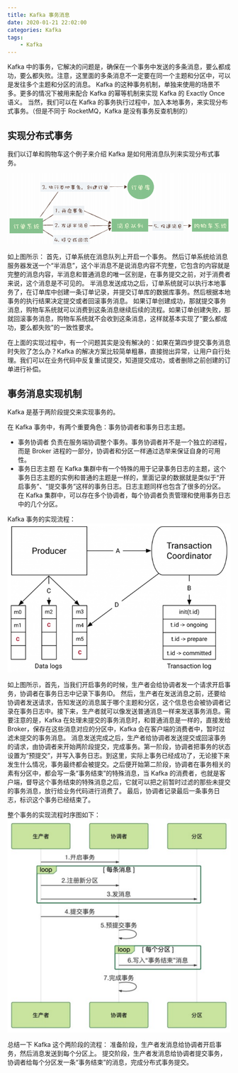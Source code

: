 ```yaml
---
title: Kafka 事务消息
date: 2020-01-21 22:02:00
categories: Kafka
tags:
    - Kafka
---
```

Kafka 中的事务，它解决的问题是，确保在⼀个事务中发送的多条消息，要么都成功，要么都失败。注意，这⾥⾯的多条消息不⼀定要在同⼀个主题和分区中，可以是发往多个主题和分区的消息。
Kafka 的这种事务机制，单独来使⽤的场景不多。更多的情况下被⽤来配合 Kafka 的幂等机制来实现 Kafka 的 Exactly Once 语义。
当然，我们可以在 Kafka 的事务执⾏过程中，加⼊本地事务，来实现分布式事务。（但是不同于 RocketMQ，Kafka 是没有事务反查机制的）

## 实现分布式事务
我们以订单和购物车这个例子来介绍 Kafka 是如何用消息队列来实现分布式事务。

![Kafka事务应用示例](/images/kafka/Kafka事务应用示例.png)

如上图所示：
首先，订单系统在消息队列上开启一个事务。
然后订单系统给消息服务器发送一个“半消息”，这个半消息不是说消息内容不完整，它包含的内容就是完整的消息内容，半消息和普通消息的唯一区别是，在事务提交之前，对于消费者来说，这个消息是不可见的。
半消息发送成功之后，订单系统就可以执行本地事务了，在订单库中创建一条订单记录，并提交订单库的数据库事务。然后根据本地事务的执行结果决定提交或者回滚事务消息。
如果订单创建成功，那就提交事务消息，购物车系统就可以消费到这条消息继续后续的流程。如果订单创建失败，那就回滚事务消息，购物车系统就不会收到这条消息，这样就基本实现了“要么都成功，要么都失败”的一致性要求。

在上面的实现过程中，有一个问题其实是没有解决的：如果在第四步提交事务消息时失败了怎么办？Kafka 的解决方案比较简单粗暴，直接抛出异常，让用户自行处理。我们可以在业务代码中反复重试提交，知道提交成功，或者删除之前创建的订单进行补偿。

## 事务消息实现机制
Kafka 是基于两阶段提交来实现事务的。

在 Kafka 事务中，有两个重要角色：事务协调者和事务日志主题。
* 事务协调者
负责在服务端协调整个事务。事务协调者并不是一个独立的进程，而是 Broker 进程的一部分，协调者和分区一样通过选举来保证自身的可用性。
* 事务日志主题
在 Kafka 集群中有一个特殊的用于记录事务日志的主题，这个事务日志主题的实例和普通的主题是一样的，里面记录的数据就是类似于“开启事务”、“提交事务”这样的事务日志。日志主题同样也包含了很多的分区。在 Kafka 集群中，可以存在多个协调者，每个协调者负责管理和使用事务日志中的几个分区。

Kafka 事务的实现流程：
![Kafka事务实现流程](/images/kafka/Kafka事务实现流程.png)

如上图所示，首先，当我们开启事务的时候，生产者会给协调者发一个请求开启事务，协调者在事务日志中记录下事务ID。
然后，生产者在发送消息之前，还要给协调者发送请求，告知发送的消息属于哪个主题和分区，这个信息也会被协调者记录在事务日志中。接下来，生产者就可以像发送普通消息一样来发送事务消息。需要注意的是，Kafka 在处理未提交的事务消息时，和普通消息是一样的，直接发给 Broker，保存在这些消息对应的分区中，Kafka 会在客户端的消费者中，暂时过滤未提交的事务消息。
消息发送完成之后，生产者给协调者发送提交或回滚事务的请求，由协调者来开始两阶段提交，完成事务。第一阶段，协调者把事务的状态设置为“预提交”，并写入事务日志。到这里，实际上事务已经成功了，无论接下来发生什么情况，事务最终都会被提交。之后便开始第二阶段，协调者在事务相关的素有分区中，都会写一条“事务结束”的特殊消息，当 Kafka 的消费者，也就是客户端，督导这个事务结束的特殊消息之后，它就可以把之前暂时过滤的那些未提交的事务消息，放行给业务代码进行消费了。
最后，协调者记录最后一条事务日志，标识这个事务已经结束了。

整个事务的实现流程时序图如下：
![Kafka事务实现流程时序图](/images/kafka/Kafka事务实现流程时序图.png)

总结⼀下 Kafka 这个两阶段的流程：
准备阶段，⽣产者发消息给协调者开启事务，然后消息发送到每个分区上。
提交阶段，⽣产者发消息给协调者提交事务，协调者给每个分区发⼀条“事务结束”的消息，完成分布式事务提交。



